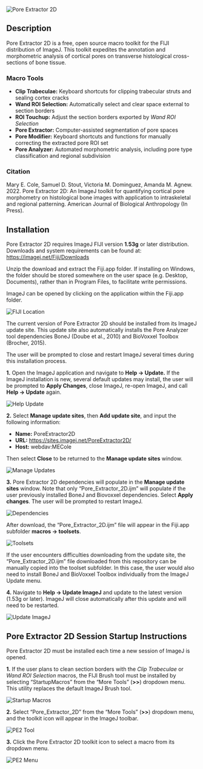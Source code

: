 ![Pore Extractor 2D](README.md_Images/PoreExtractor2D_SocialEffect.jpg)

## Description

Pore Extractor 2D is a free, open source macro toolkit for the FIJI distribution of ImageJ. This toolkit expedites the annotation and morphometric analysis of cortical pores on transverse histological cross-sections of bone tissue.

### Macro Tools

- **Clip Trabeculae:** Keyboard shortcuts for clipping trabecular struts and sealing cortex cracks
- **Wand ROI Selection:** Automatically select and clear space external to section borders
- **ROI Touchup:** Adjust the section borders exported by *Wand ROI Selection*
- **Pore Extractor:** Computer-assisted segmentation of pore spaces
- **Pore Modifier:** Keyboard shortcuts and functions for manually correcting the extracted pore ROI set
- **Pore Analyzer:** Automated morphometric analysis, including pore type classification and regional subdivision

### Citation

Mary E. Cole, Samuel D. Stout, Victoria M. Dominguez, Amanda M. Agnew. 2022. Pore Extractor 2D: An ImageJ toolkit for quantifying cortical pore morphometry on histological bone images with application to intraskeletal and regional patterning. American Journal of Biological Anthropology (In Press).

## Installation

Pore Extractor 2D requires ImageJ FIJI version **1.53g** or later distribution.
Downloads and system requirements can be found at: https://imagej.net/Fiji/Downloads

Unzip the download and extract the Fiji.app folder. If installing on Windows, the folder should be stored somewhere on the user space (e.g. Desktop, Documents), rather than in Program Files, to facilitate write permissions. 

ImageJ can be opened by clicking on the application within the Fiji.app folder.

![FIJI Location](README.md_Images/1_FIJI_Location.png)

The current version of Pore Extractor 2D should be installed from its ImageJ update site. This update site also automatically installs the Pore Analyzer tool dependencies BoneJ (Doube et al., 2010) and BioVoxxel Toolbox (Brocher, 2015). 

The user will be prompted to close and restart ImageJ several times during this installation process. 

**1.**	Open the ImageJ application and navigate to **Help -> Update.** If the ImageJ installation is new, several default updates may install, the user will be prompted to **Apply Changes**, close ImageJ, re-open ImageJ, and call **Help -> Update** again.  

![Help Update](README.md_Images/2_Help_Update.png)

**2.**	Select **Manage update sites**, then **Add update site**, and input the following information: 

- **Name:** PoreExtractor2D
- **URL:** https://sites.imagej.net/PoreExtractor2D/
- **Host:** webdav:MECole

Then select **Close** to be returned to the **Manage update sites** window. 

![Manage Updates](README.md_Images/3_Manage_Updates.png)

**3.** Pore Extractor 2D dependencies will populate in the **Manage update sites** window. Note that only “Pore_Extractor_2D.ijm” will populate if the user previously installed BoneJ and Biovoxxel dependencies. Select **Apply changes**. The user will be prompted to restart ImageJ.

![Dependencies](README.md_Images/4_Dependencies.png)

After download, the “Pore_Extractor_2D.ijm” file will appear in the Fiji.app subfolder **macros -> toolsets**.

![Toolsets](README.md_Images/5_Toolsets.png)

If the user encounters difficulties downloading from the update site, the “Pore_Extractor_2D.ijm” file downloaded from this repository can be manually copied into the toolset subfolder. In this case, the user would also need to install BoneJ and BioVoxxel Toolbox individually from the ImageJ Update menu.

**4.** Navigate to **Help -> Update ImageJ** and update to the latest version (1.53g or later). ImageJ will close automatically after this update and will need to be restarted.

![Update ImageJ](README.md_Images/6_Update_ImageJ.png)

## Pore Extractor 2D Session Startup Instructions

Pore Extractor 2D must be installed each time a new session of ImageJ is opened.

**1.** If the user plans to clean section borders with the *Clip Trabeculae* or *Wand ROI Selection* macros, the FIJI Brush tool must be installed by selecting “StartupMacros” from the “More Tools” (**>>**) dropdown menu. This utility replaces the default ImageJ Brush tool.

![Startup Macros](README.md_Images/7_StartupMacros.png)

**2.** Select “Pore_Extractor_2D” from the “More Tools” (**>>**) dropdown menu, and the toolkit icon will appear in the ImageJ toolbar.

![PE2 Tool](README.md_Images/8_PE2_Tool.png)

**3.** Click the Pore Extractor 2D toolkit icon to select a macro from its dropdown menu.

![PE2 Menu](README.md_Images/9_PE2_Menu.png)




